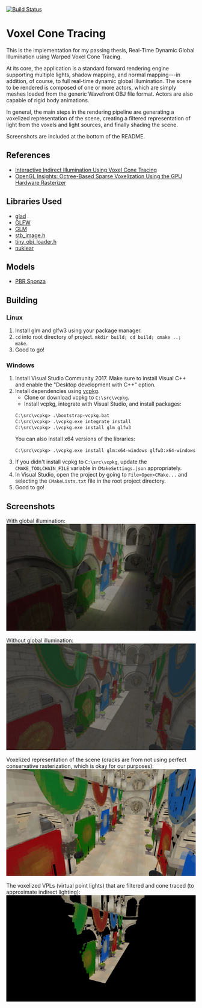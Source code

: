 [![Build Status](https://dev.azure.com/CppBuild/CppBuildTasks/_apis/build/status/vct/macos-linux-win-lukka.vct?branchName=master)](https://dev.azure.com/CppBuild/CppBuildTasks/_build/latest?definitionId=5&branchName=master)

# Voxel Cone Tracing
This is the implementation for my passing thesis, Real-Time Dynamic Global Illumination using Warped Voxel Cone Tracing.

At its core, the application is a standard forward rendering engine supporting multiple lights, shadow mapping, and normal mapping---in addition, of course, to full real-time dynamic global illumination. The scene to be rendered is composed of one or more actors, which are simply meshes loaded from the generic Wavefront OBJ file format. Actors are also capable of rigid body animations.

In general, the main steps in the rendering pipeline are generating a voxelized representation of the scene, creating a filtered representation of light from the voxels and light sources, and finally shading the scene.

Screenshots are included at the bottom of the README.

## References
* [Interactive Indirect Illumination Using Voxel Cone Tracing](https://research.nvidia.com/publication/interactive-indirect-illumination-using-voxel-cone-tracing)
* [OpenGL Insights: Octree-Based Sparse Voxelization Using the GPU Hardware Rasterizer](https://www.seas.upenn.edu/~pcozzi/OpenGLInsights/OpenGLInsights-SparseVoxelization.pdf)

## Libraries Used
* [glad](https://github.com/Dav1dde/glad)
* [GLFW](http://www.glfw.org/)
* [GLM](https://glm.g-truc.net/0.9.8/index.html)
* [stb_image.h](https://github.com/nothings/stb)
* [tiny_obj_loader.h](https://github.com/syoyo/tinyobjloader)
* [nuklear](https://github.com/vurtun/nuklear)

## Models
* [PBR Sponza](www.alexandre-pestana.com/pbr-textures-sponza/)

## Building
### Linux
1. Install glm and glfw3 using your package manager.
2. `cd` into root directory of project. `mkdir build; cd build; cmake ..; make`.
3. Good to go!

### Windows
1. Install Visual Studio Community 2017. Make sure to install Visual C++ and enable the "Desktop development with C++" option.
2. Install dependencies using [vcpkg](https://github.com/Microsoft/vcpkg).
    * Clone or download vcpkg to `C:\src\vcpkg`.
    * Install vcpkg, integrate with Visual Studio, and install packages:
    ```
    C:\src\vcpkg> .\bootstrap-vcpkg.bat
    C:\src\vcpkg> .\vcpkg.exe integrate install
    C:\src\vcpkg> .\vcpkg.exe install glm glfw3
    ```
    You can also install x64 versions of the libraries:
    ```
    C:\src\vcpkg> .\vcpkg.exe install glm:x64-windows glfw3:x64-windows
    ```
3. If you didn't install vcpkg to `C:\src\vcpkg`, update the `CMAKE_TOOLCHAIN_FILE` variable in `CMakeSettings.json` appropriately.
4. In Visual Studio, open the project by going to `File>Open>CMake...` and selecting the `CMakeLists.txt` file in the root project directory.
5. Good to go!

## Screenshots
With global illumination: ![With Global Illumination](resources/screenshot_vct.png)

Without global illumination: ![Without Global Illumination](resources/screenshot_novct.png)

Voxelized representation of the scene (cracks are from not using perfect conservative rasterization, which is okay for our purposes): ![Voxelized Scene](resources/screenshot_voxels.png)

The voxelized VPLs (virtual point lights) that are filtered and cone traced (to approximate indirect lighting): ![Radiance Voxels](resources/screenshot_radiance.png)

